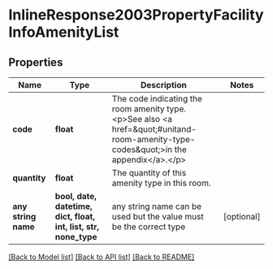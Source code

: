 # InlineResponse2003PropertyFacilityInfoAmenityList


## Properties
Name | Type | Description | Notes
------------ | ------------- | ------------- | -------------
**code** | **float** | The code indicating the room amenity type.&lt;p&gt;See also &lt;a href&#x3D;\&quot;#unitand-room-amenity-type-codes\&quot;&gt;in the appendix&lt;/a&gt;.&lt;/p&gt; | 
**quantity** | **float** | The quantity of this amenity type in this room. | 
**any string name** | **bool, date, datetime, dict, float, int, list, str, none_type** | any string name can be used but the value must be the correct type | [optional]

[[Back to Model list]](../README.md#documentation-for-models) [[Back to API list]](../README.md#documentation-for-api-endpoints) [[Back to README]](../README.md)


